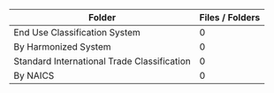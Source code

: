 | Folder                                      |   Files / Folders |
|---------------------------------------------|-------------------|
| End Use Classification System               |                 0 |
| By Harmonized System                        |                 0 |
| Standard International Trade Classification |                 0 |
| By NAICS                                    |                 0 |